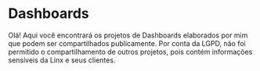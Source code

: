 # Dashboards
Olá! Aqui você encontrará os projetos de Dashboards elaborados por mim que podem ser compartilhados publicamente. 
Por conta da LGPD, não foi permitido o compartilhamento de outros projetos, pois contém informações sensíveis da Linx e seus clientes.
